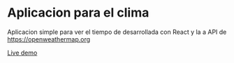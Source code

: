 # Aplicacion para el clima

Aplicacion simple para ver el tiempo de desarrollada con React y la a API de https://openweathermap.org

[Live demo](https://dapper-sunburst-482eae.netlify.app)
